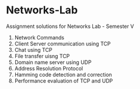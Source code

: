 # Networks-Lab
Assignment solutions for Networks Lab - Semester V

1) Network Commands
2) Client Server communication using TCP
3) Chat using TCP
4) File transfer uisng TCP
5) Domain name server using UDP
6) Address Resolution Protocol
7) Hamming code detection and correction
8) Performance evaluation of TCP and UDP
